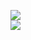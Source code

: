 [![](https://img.shields.io/badge/Made%20With-Github%20Spray-lightgrey.svg?style=for-the-badge&logo=github)](https://github.com/Annihil/github-spray#6217)  
[![](https://i.imgur.com/2DrTn0Z.gif)](https://github.com/Annihil/github-spray)